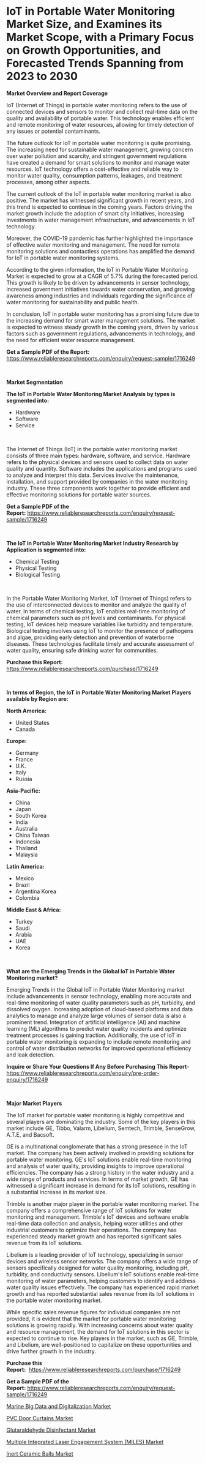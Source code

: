 <p><h1>IoT in Portable Water Monitoring Market Size, and Examines its Market Scope, with a Primary Focus on Growth Opportunities, and Forecasted Trends Spanning from 2023 to 2030</h1></p><p><strong>Market Overview and Report Coverage</strong></p>
<p><p>IoT (Internet of Things) in portable water monitoring refers to the use of connected devices and sensors to monitor and collect real-time data on the quality and availability of portable water. This technology enables efficient and remote monitoring of water resources, allowing for timely detection of any issues or potential contaminants.</p><p>The future outlook for IoT in portable water monitoring is quite promising. The increasing need for sustainable water management, growing concern over water pollution and scarcity, and stringent government regulations have created a demand for smart solutions to monitor and manage water resources. IoT technology offers a cost-effective and reliable way to monitor water quality, consumption patterns, leakages, and treatment processes, among other aspects.</p><p>The current outlook of the IoT in portable water monitoring market is also positive. The market has witnessed significant growth in recent years, and this trend is expected to continue in the coming years. Factors driving the market growth include the adoption of smart city initiatives, increasing investments in water management infrastructure, and advancements in IoT technology.</p><p>Moreover, the COVID-19 pandemic has further highlighted the importance of effective water monitoring and management. The need for remote monitoring solutions and contactless operations has amplified the demand for IoT in portable water monitoring systems.</p><p>According to the given information, the IoT in Portable Water Monitoring Market is expected to grow at a CAGR of 5.7% during the forecasted period. This growth is likely to be driven by advancements in sensor technology, increased government initiatives towards water conservation, and growing awareness among industries and individuals regarding the significance of water monitoring for sustainability and public health.</p><p>In conclusion, IoT in portable water monitoring has a promising future due to the increasing demand for smart water management solutions. The market is expected to witness steady growth in the coming years, driven by various factors such as government regulations, advancements in technology, and the need for efficient water resource management.</p></p>
<p><strong>Get a Sample PDF of the Report:</strong> <a href="https://www.reliableresearchreports.com/enquiry/request-sample/1716249">https://www.reliableresearchreports.com/enquiry/request-sample/1716249</a></p>
<p>&nbsp;</p>
<p><strong>Market Segmentation</strong></p>
<p><strong>The IoT in Portable Water Monitoring Market Analysis by types is segmented into:</strong></p>
<p><ul><li>Hardware</li><li>Software</li><li>Service</li></ul></p>
<p>&nbsp;</p>
<p><p>The Internet of Things (IoT) in the portable water monitoring market consists of three main types: hardware, software, and service. Hardware refers to the physical devices and sensors used to collect data on water quality and quantity. Software includes the applications and programs used to analyze and interpret this data. Services involve the maintenance, installation, and support provided by companies in the water monitoring industry. These three components work together to provide efficient and effective monitoring solutions for portable water sources.</p></p>
<p><strong>Get a Sample PDF of the Report:</strong>&nbsp;<a href="https://www.reliableresearchreports.com/enquiry/request-sample/1716249">https://www.reliableresearchreports.com/enquiry/request-sample/1716249</a></p>
<p>&nbsp;</p>
<p><strong>The IoT in Portable Water Monitoring Market Industry Research by Application is segmented into:</strong></p>
<p><ul><li>Chemical Testing</li><li>Physical Testing</li><li>Biological Testing</li></ul></p>
<p>&nbsp;</p>
<p><p>In the Portable Water Monitoring Market, IoT (Internet of Things) refers to the use of interconnected devices to monitor and analyze the quality of water. In terms of chemical testing, IoT enables real-time monitoring of chemical parameters such as pH levels and contaminants. For physical testing, IoT devices help measure variables like turbidity and temperature. Biological testing involves using IoT to monitor the presence of pathogens and algae, providing early detection and prevention of waterborne diseases. These technologies facilitate timely and accurate assessment of water quality, ensuring safe drinking water for communities.</p></p>
<p><strong>Purchase this Report:</strong>&nbsp; <a href="https://www.reliableresearchreports.com/purchase/1716249">https://www.reliableresearchreports.com/purchase/1716249</a></p>
<p>&nbsp;</p>
<p><strong>In terms of Region, the IoT in Portable Water Monitoring Market Players available by Region are:</strong></p>
<p>
    <p> <strong> North America: </strong>
        <ul>
            <li>United States</li>
            <li>Canada</li>
        </ul>
        </p> 
    <p> <strong> Europe: </strong>
        <ul>
            <li>Germany</li>
            <li>France</li>
            <li>U.K.</li>
            <li>Italy</li>
            <li>Russia</li>
        </ul>
        </p> 
    <p> <strong> Asia-Pacific: </strong>
        <ul>
            <li>China</li>
            <li>Japan</li>
            <li>South Korea</li>
            <li>India</li>
            <li>Australia</li>
            <li>China Taiwan</li>
            <li>Indonesia</li>
            <li>Thailand</li>
            <li>Malaysia</li>
        </ul>
        </p> 
    <p> <strong> Latin America: </strong>
        <ul>
            <li>Mexico</li>
            <li>Brazil</li>
            <li>Argentina Korea</li>
            <li>Colombia</li>
        </ul>
        </p> 
    <p> <strong> Middle East & Africa: </strong>
        <ul>
            <li>Turkey</li>
            <li>Saudi</li>
            <li>Arabia</li>
            <li>UAE</li>
            <li>Korea</li>
        </ul>
    </p>
    </p>
<p>&nbsp;</p>
<p><strong>What are the Emerging Trends in the Global IoT in Portable Water Monitoring market?</strong></p>
<p><p>Emerging Trends in the Global IoT in Portable Water Monitoring market include advancements in sensor technology, enabling more accurate and real-time monitoring of water quality parameters such as pH, turbidity, and dissolved oxygen. Increasing adoption of cloud-based platforms and data analytics to manage and analyze large volumes of sensor data is also a prominent trend. Integration of artificial intelligence (AI) and machine learning (ML) algorithms to predict water quality incidents and optimize treatment processes is gaining traction. Additionally, the use of IoT in portable water monitoring is expanding to include remote monitoring and control of water distribution networks for improved operational efficiency and leak detection.</p></p>
<p><strong>Inquire or Share Your Questions If Any Before Purchasing This Report</strong>- <a href="https://www.reliableresearchreports.com/enquiry/pre-order-enquiry/1716249">https://www.reliableresearchreports.com/enquiry/pre-order-enquiry/1716249</a></p>
<p>&nbsp;</p>
<p><strong>Major Market Players</strong></p>
<p><p>The IoT market for portable water monitoring is highly competitive and several players are dominating the industry. Some of the key players in this market include GE, Tibbo, Valarm, Libelium, Semtech, Trimble, SenseGrow, A.T.E, and Bacsoft.</p><p>GE is a multinational conglomerate that has a strong presence in the IoT market. The company has been actively involved in providing solutions for portable water monitoring. GE's IoT solutions enable real-time monitoring and analysis of water quality, providing insights to improve operational efficiencies. The company has a strong history in the water industry and a wide range of products and services. In terms of market growth, GE has witnessed a significant increase in demand for its IoT solutions, resulting in a substantial increase in its market size.</p><p>Trimble is another major player in the portable water monitoring market. The company offers a comprehensive range of IoT solutions for water monitoring and management. Trimble's IoT devices and software enable real-time data collection and analysis, helping water utilities and other industrial customers to optimize their operations. The company has experienced steady market growth and has reported significant sales revenue from its IoT solutions.</p><p>Libelium is a leading provider of IoT technology, specializing in sensor devices and wireless sensor networks. The company offers a wide range of sensors specifically designed for water quality monitoring, including pH, turbidity, and conductivity sensors. Libelium's IoT solutions enable real-time monitoring of water parameters, helping customers to identify and address water quality issues effectively. The company has experienced rapid market growth and has reported substantial sales revenue from its IoT solutions in the portable water monitoring market.</p><p>While specific sales revenue figures for individual companies are not provided, it is evident that the market for portable water monitoring solutions is growing rapidly. With increasing concerns about water quality and resource management, the demand for IoT solutions in this sector is expected to continue to rise. Key players in the market, such as GE, Trimble, and Libelium, are well-positioned to capitalize on these opportunities and drive further growth in the industry.</p></p>
<p><strong>Purchase this Report:</strong>&nbsp;&nbsp;<a href="https://www.reliableresearchreports.com/purchase/1716249">https://www.reliableresearchreports.com/purchase/1716249</a></p>
<p></p>
<p><strong>Get a Sample PDF of the Report:</strong>&nbsp;<a href="https://www.reliableresearchreports.com/enquiry/request-sample/1716249">https://www.reliableresearchreports.com/enquiry/request-sample/1716249</a></p>
<p><p><a href="https://medium.com/@bartlakin/marine-big-data-and-digitalization-market-analysis-and-sze-forecasted-for-period-from-2023-to-2030-51fbbed8f5ac">Marine Big Data and Digitalization Market</a></p><p><a href="https://www.linkedin.com/pulse/pvc-door-curtains-market-research-report-unlocks-analysis-eyqze/">PVC Door Curtains Market</a></p><p><a href="https://www.linkedin.com/pulse/glutaraldehyde-disinfectant-market-research-report-unlocks-uukae/">Glutaraldehyde Disinfectant Market</a></p><p><a href="https://medium.com/@zoeyjohns1903/multiple-integrated-laser-engagement-system-miles-market-analysis-its-cagr-market-segmentation-52fdb4bb5059">Multiple Integrated Laser Engagement System (MILES) Market</a></p><p><a href="https://www.linkedin.com/pulse/inert-ceramic-balls-market-insights-players-forecast-till-edduc/">Inert Ceramic Balls Market</a></p></p>